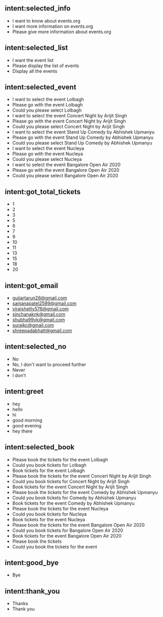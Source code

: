 ## intent:selected_info
- I want to know about events.org
- I want more information on events.org
- Please give more information about events.org

## intent:selected_list
- I want the event list
- Please display the list of events
- Display all the events

## intent:selected_event
- I want to select the event Lolbagh
- Please go with the event Lolbagh
- Could you please select Lolbagh
- I want to select the event Concert Night by Arijit Singh
- Please go with the event Concert Night by Arijit Singh
- Could you please select Concert Night by Arijit Singh
- I want to select the event Stand Up Comedy by Abhishek Upmanyu
- Please go with the event Stand Up Comedy by Abhishek Upmanyu
- Could you please select Stand Up Comedy by Abhishek Upmanyu
- I want to select the event Nucleya
- Please go with the event Nucleya
- Could you please select Nucleya
- I want to select the event Bangalore Open Air 2020
- Please go with the event Bangalore Open Air 2020
- Could you please select Bangalore Open Air 2020

## intent:got_total_tickets
- 1
- 2 
- 3
- 5
- 6
- 7
- 9
- 10
- 11
- 13
- 15
- 18
- 20

## intent:got_email
- gujjartarun26@gmail.com
- sanjanapatel2599@gmail.com
- virajshetty576@gmail.com
- sinchanaknk@gmail.com
- shubha99vk@gmail.com
- surajkc@gmail.com
- shreepadabhatt@gmail.com

## intent:selected_no
- No
- No, I don't want to proceed further
- Never
- I don't

## intent:greet
- hey
- hello
- hi
- good morning
- good evening
- hey there

## intent:selected_book
- Please book the tickets for the event Lolbagh
- Could you book tickets for Lolbagh
- Book tickets for the event Lolbagh
- Please book the tickets for the event Concert Night by Arijit Singh
- Could you book tickets for Concert Night by Arijit Singh
- Book tickets for the event Concert Night by Arijit Singh
- Please book the tickets for the event Comedy by Abhishek Upmanyu
- Could you book tickets for Comedy by Abhishek Upmanyu
- Book tickets for the event Comedy by Abhishek Upmanyu
- Please book the tickets for the event Nucleya
- Could you book tickets for Nucleya
- Book tickets for the event Nucleya
- Please book the tickets for the event Bangalore Open Air 2020
- Could you book tickets for Bangalore Open Air 2020
- Book tickets for the event Bangalore Open Air 2020
- Please book the tickets
- Could you book the tickets for the event

## intent:good_bye
- Bye

## intent:thank_you
- Thanks
- Thank you
